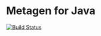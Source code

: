 Metagen for Java
================

[![Build Status](https://travis-ci.org/virtualdataset/metagen-java.svg?branch=master)](https://travis-ci.org/virtualdataset/metagen-java)

